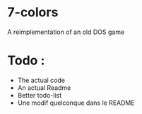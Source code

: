 # 7-colors
A reimplementation of an old DOS game

# Todo :
- The actual code
- An actual Readme
- Better todo-list
- Une modif quelconque dans le README
